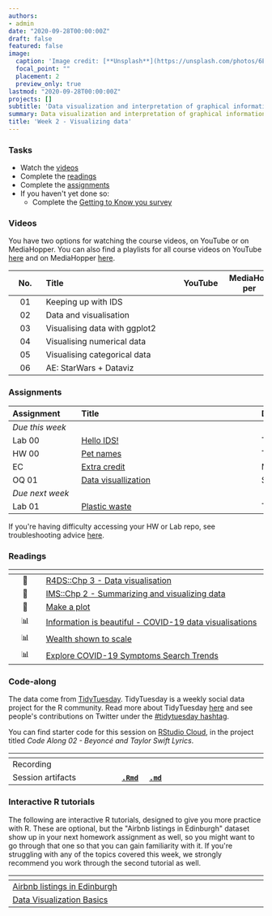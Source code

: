 ```yaml
---
authors:
- admin
date: "2020-09-28T00:00:00Z"
draft: false
featured: false
image:
  caption: 'Image credit: [**Unsplash**](https://unsplash.com/photos/6EnTPvPPL6I)'
  focal_point: ""
  placement: 2
  preview_only: true
lastmod: "2020-09-28T00:00:00Z"
projects: []
subtitle: 'Data visualization and interpretation of graphical information :bar_chart:'
summary: Data visualization and interpretation of graphical information.
title: 'Week 2 - Visualizing data'
---
```


### Tasks

- Watch the [videos](/post/02-week/#videos)
- Complete the [readings](/post/02-week/#readings)
- Complete the [assignments](/post/02-week/#assignments)
- If you haven't yet done so:
	- Complete the [Getting to Know you survey](https://forms.office.com/Pages/ResponsePage.aspx?id=sAafLmkWiUWHiRCgaTTcYRiRHjHRDWhOuLE_6JyNA0dUMkU3TzFXRTkyTFBVVjBLVUVTRDdJVlg2WS4u)

### Videos

You have two options for watching the course videos, on YouTube or on MediaHopper. You can also find a playlists for all course videos on YouTube [here](https://www.youtube.com/playlist?list=PLNUVZZ6hfXX1tyUykCWShOKZdIB0TIhtM) and on MediaHopper [here](https://media.ed.ac.uk/playlist/dedicated/183821961/1_r35z2f16/).

| <div style="width:50px;text-align:center">No.</div> | <div style="width:250px;text-align:left">Title</div> | <div style="width:80px;text-align:center">YouTube</div> | <div style="width:80px;text-align:center">MediaHopper</div> |  <div style="width:80px;text-align:center">Slides</div> | <div style="width:80px;text-align:center">Length</div> |
|:---:|:---------------------|:-------:|:-----------:|:--------:|:------:|
| 01  | Keeping up with IDS | [<span style="color: red;"><i class="fab fa-youtube fa-lg"></i></span>](https://youtu.be/77AuFuHL9bo) | [<span style="color: #0A1E3F;"><i class="fas fa-file-video fa-lg"></i></span>](https://media.ed.ac.uk/media/IDS+-+Week+02+-+01+-+KUWIDS/1_jrohp541) | [<span style="color: #4b5357;"><i class="fas fa-desktop fa-lg"></i></span>](https://github.com/ids-s1-20/slides/blob/main/week-02/w2-d01-kuwids/w2-d01-kuwids.pdf)  | 10:25 |
| 02  | Data and visualisation      | [<span style="color: red;"><i class="fab fa-youtube fa-lg"></i></span>](https://youtu.be/FddF4b_GuTI) | [<span style="color: #0A1E3F;"><i class="fas fa-file-video fa-lg"></i></span>](https://media.ed.ac.uk/media/IDS+-+Week+2+-+02+-+Data+and+visualisation/1_4lhhe9i5) | [<span style="color: #4b5357;"><i class="fas fa-desktop fa-lg"></i></span>](https://ids-s1-20.github.io/slides/week-02/w2-d02-data-viz/w2-d02-data-viz.html#1)  | 23:52 |
| 03  | Visualising data with ggplot2    | [<span style="color: red;"><i class="fab fa-youtube fa-lg"></i></span>](https://youtu.be/s2NF2J36ljE) | [<span style="color: #0A1E3F;"><i class="fas fa-file-video fa-lg"></i></span>](https://media.ed.ac.uk/media/IDS+-+Week+02+-+03+-+Visualising+data+with+ggplot2/1_nhkjgruh) | [<span style="color: #4b5357;"><i class="fas fa-desktop fa-lg"></i></span>](https://ids-s1-20.github.io/slides/week-02/w2-d03-ggplot2/w2-d03-ggplot2.html#1) | 21:40 |
| 04  | Visualising numerical data   | [<span style="color: red;"><i class="fab fa-youtube fa-lg"></i></span>](https://youtu.be/waBabVTI8ec) | [<span style="color: #0A1E3F;"><i class="fas fa-file-video fa-lg"></i></span>](https://media.ed.ac.uk/media/IDS+-+Week+2+-+04+-+Visualising+numerical+data/1_po2ufyev) | [<span style="color: #4b5357;"><i class="fas fa-desktop fa-lg"></i></span>](https://ids-s1-20.github.io/slides/week-02/w2-d04-viz-num/w2-d04-viz-num.html#1) | 23:57 |
| 05  | Visualising categorical data     | [<span style="color: red;"><i class="fab fa-youtube fa-lg"></i></span>](https://youtu.be/21h3rEO8k2E) | [<span style="color: #0A1E3F;"><i class="fas fa-file-video fa-lg"></i></span>](https://media.ed.ac.uk/media/IDS+-+Week+02+-+05+-+Visualising+categorical+data/1_cibb29fc) | [<span style="color: #4b5357;"><i class="fas fa-desktop fa-lg"></i></span>](https://ids-s1-20.github.io/slides/week-02/w2-d05-viz-cat/w2-d05-viz-cat.html#1) | 06:28 |
| 06  | AE: StarWars + Dataviz | [<span style="color: red;"><i class="fab fa-youtube fa-lg"></i></span>](https://youtu.be/3UaLPtCKkXQ) | [<span style="color: #0A1E3F;"><i class="fas fa-file-video fa-lg"></i></span>](https://media.ed.ac.uk/media/IDS+-+Week+02+-+06+-+AEA+StarWars+%2B+Dataviz/1_httcg4wa) |  | 05:18 |

### Assignments

| <div style="width:120px;text-align:left">Assignment</div> | <div style="width:340px;text-align:left">Title</div> | <div style="width:200px;text-align:left">Due</div> |
|:---|:---|:---|
| *Due this week* | | |
| Lab 00 | [Hello IDS!](https://ids-s1-20.github.io/labs/lab-00/lab-00-hello-ids.html) | Tue, 29 Sep, 16:00 UK |
| HW 00  | [Pet names](https://ids-s1-20.github.io/homework/hw-00/hw-00-pet-names.html) | Thur, 1 Oct, 16:00 UK |
| EC     | [Extra credit](/extra-credit/extra-credit-01.html) | Multiple (see assignment) |
| OQ 01  | [Data visuallization](https://minecr.shinyapps.io/01-dataviz/) | Sun, 4 Oct, 23:59 UK |
| *Due next week* | | |
| Lab 01 | [Plastic waste](https://ids-s1-20.github.io/labs/lab-01/lab-01-plastic-waste.html) | Tue, 6 Oct, 16:00 UK |

If you're having difficulty accessing your HW or Lab repo, see troubleshooting advice [here](/troubleshoot/github-org.html).

### Readings

| <div style="width:50px"></div>  | <div style="width:420px"></div>  |  <div style="width:200px"></div> |
|:---:|:---|:---:|
| :open_book: | [R4DS::Chp 3 - Data visualisation](https://r4ds.had.co.nz/data-visualisation.html) | **Required** |
| :open_book: | [IMS::Chp 2 - Summarizing and visualizing data](https://openintro-ims.netlify.app/summarizing-visualizing-data.html) | **Required** |
| :page_facing_up: | [Make a plot](https://socviz.co/makeplot.html) | Optional |
| :bar_chart:      | [Information is beautiful - COVID-19 data visualisations](https://informationisbeautiful.net/visualizations/covid-19-coronavirus-infographic-datapack/) | Optional |
| :bar_chart:      | [Wealth shown to scale](https://mkorostoff.github.io/1-pixel-wealth/) | Optional |
| :bar_chart:      | [Explore COVID-19 Symptoms Search Trends](https://pair-code.github.io/covid19_symptom_dataset/?date=2020-09-07) | Optional |

### Code-along

The data come from [TidyTuesday](https://github.com/rfordatascience/tidytuesday/blob/master/data/2020/2020-09-29/readme.md). TidyTuesday is a weekly social data project for the R community. Read more about TidyTuesday [here](https://github.com/rfordatascience/tidytuesday) and see people's contributions on Twitter under the [#tidytuesday hashtag](https://twitter.com/search?q=tidytuesday&src=typed_query). 

You can find starter code for this session on [RStudio Cloud](https://rstudio.cloud/), in the project titled *Code Along 02 - Beyoncé and Taylor Swift Lyrics*.

| <div style="width:200px"></div>  | <div style="width:480px"></div>  |
|:---|:---|
| Recording | [<span style="color: red;"><i class="fab fa-youtube fa-lg"></i></span>](https://youtu.be/3Wodl5BxZFU) &nbsp;&nbsp;&nbsp;&nbsp;&nbsp; [<span style="color: #0A1E3F;"><i class="fas fa-file-video fa-lg"></i></span>](https://media.ed.ac.uk/media/IDS+-+Week+02+-+Code-along/1_7mlcc4az) |
| Session artifacts | [**`.Rmd`**](https://github.com/ids-s1-20/code-along/blob/master/02-code-along/beyonce-tswift.Rmd) &nbsp;&nbsp;&nbsp; [**`.md`**](https://github.com/ids-s1-20/code-along/blob/master/02-code-along/beyonce-tswift.md) |

### Interactive R tutorials

The following are interactive R tutorials, designed to give you more practice with R. These are optional, but the "Airbnb listings in Edinburgh" dataset show up in your next homework assignment as well, so you might want to go through that one so that you can gain familiarity with it. If you're struggling with any of the topics covered this week, we strongly recommend you work through the second tutorial as well.

|  <div style="width:480px"></div>  |  <div style="width:200px"></div>  |
|:---|:---|
| [Airbnb listings in Edinburgh](https://minecr.shinyapps.io/dsbox-01-edibnb/) | Related to HW 01 |
| [Data Visualization Basics](https://rstudio.cloud/learn/primers/1.1)         | Extra practice   |

